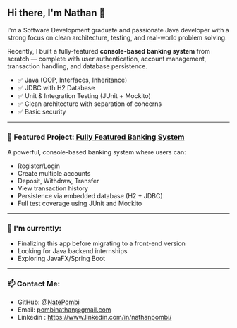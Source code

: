 ## Hi there, I'm Nathan 👋

I'm a Software Development graduate and passionate Java developer with a strong focus on clean architecture, testing, and real-world problem solving.

Recently, I built a fully-featured **console-based banking system** from scratch — complete with user authentication, account management, transaction handling, and database persistence.

- ✅ Java (OOP, Interfaces, Inheritance)
- ✅ JDBC with H2 Database
- ✅ Unit & Integration Testing (JUnit + Mockito)
- ✅ Clean architecture with separation of concerns
- ✅ Basic security 

---

### 🚀 Featured Project: [Fully Featured Banking System](https://github.com/NatePombi/fully-featured-banking-System)

A powerful, console-based banking system where users can:
- Register/Login
- Create multiple accounts
- Deposit, Withdraw, Transfer
- View transaction history
- Persistence via embedded database (H2 + JDBC)
- Full test coverage using JUnit and Mockito

---

### 🧠 I'm currently:
- Finalizing this app before migrating to a front-end version
- Looking for Java backend internships 
- Exploring JavaFX/Spring Boot

---

### 📫 Contact Me:
- GitHub: [@NatePombi](https://github.com/NatePombi)
- Email: pombinathan@gmail.com
- Linkedin : https://www.linkedin.com/in/nathanpombi/

